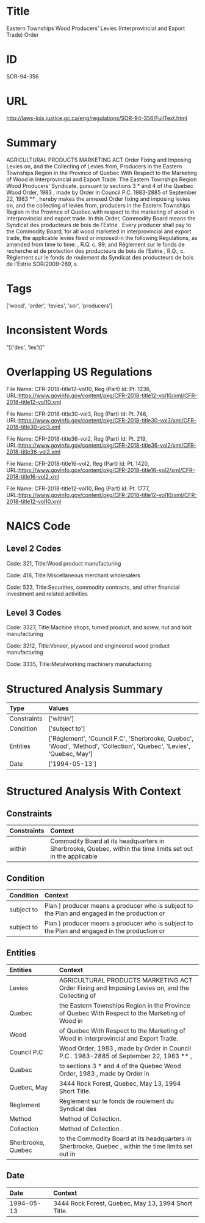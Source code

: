 # Title
Eastern Townships Wood Producers’ Levies (Interprovincial and Export Trade) Order


# ID
SOR-94-356

# URL
http://laws-lois.justice.gc.ca/eng/regulations/SOR-94-356/FullText.html


# Summary
AGRICULTURAL PRODUCTS MARKETING ACT Order Fixing and Imposing Levies on, and the Collecting of Levies from, Producers in the Eastern Townships Region in the Province of Quebec With Respect to the Marketing of Wood in Interprovincial and Export Trade.
The Eastern Townships Region Wood Producers’ Syndicate, pursuant to sections 3 *  and 4 of the  Quebec Wood Order, 1983 , made by Order in Council P.C. 1983-2885 of September 22, 1983 ** , hereby makes the annexed Order fixing and imposing levies on, and the collecting of levies from, producers in the Eastern Townships Region in the Province of Quebec with respect to the marketing of wood in interprovincial and export trade.
In this Order, Commodity Board  means the  Syndicat des producteurs de bois de l’Estrie .
Every producer shall pay to the Commodity Board, for all wood marketed in interprovincial and export trade, the applicable levies fixed or imposed in the following Regulations, as amended from time to time: , R.Q. c.
99; and Règlement sur le fonds de recherche et de protection des producteurs de bois de l’Estrie , R.Q., c.
Règlement sur le fonds de roulement du Syndicat des producteurs de bois de l’Estrie SOR/2009-269, s.


# Tags
['wood', 'order', 'levies', 'sor', 'producers']


# Inconsistent Words
"[('des', 'les')]"


# Overlapping US Regulations
File Name: CFR-2018-title12-vol10, Reg (Part) Id: Pt. 1236, URL:https://www.govinfo.gov/content/pkg/CFR-2018-title12-vol10/xml/CFR-2018-title12-vol10.xml

File Name: CFR-2018-title30-vol3, Reg (Part) Id: Pt. 746, URL:https://www.govinfo.gov/content/pkg/CFR-2018-title30-vol3/xml/CFR-2018-title30-vol3.xml

File Name: CFR-2018-title36-vol2, Reg (Part) Id: Pt. 219, URL:https://www.govinfo.gov/content/pkg/CFR-2018-title36-vol2/xml/CFR-2018-title36-vol2.xml

File Name: CFR-2018-title16-vol2, Reg (Part) Id: Pt. 1420, URL:https://www.govinfo.gov/content/pkg/CFR-2018-title16-vol2/xml/CFR-2018-title16-vol2.xml

File Name: CFR-2018-title12-vol10, Reg (Part) Id: Pt. 1777, URL:https://www.govinfo.gov/content/pkg/CFR-2018-title12-vol10/xml/CFR-2018-title12-vol10.xml




# NAICS Code
## Level 2 Codes
Code: 321, Title:Wood product manufacturing

Code: 418, Title:Miscellaneous merchant wholesalers

Code: 523, Title:Securities, commodity contracts, and other financial investment and related activities




## Level 3 Codes
Code: 3327, Title:Machine shops, turned product, and screw, nut and bolt manufacturing

Code: 3212, Title:Veneer, plywood and engineered wood product manufacturing

Code: 3335, Title:Metalworking machinery manufacturing







# Structured Analysis Summary
| Type        | Values                                                                                                                |
|:------------|:----------------------------------------------------------------------------------------------------------------------|
| Constraints | ['within']                                                                                                            |
| Condition   | ['subject to']                                                                                                        |
| Entities    | ['Règlement', 'Council P.C', 'Sherbrooke, Quebec', 'Wood', 'Method', 'Collection', 'Quebec', 'Levies', 'Quebec, May'] |
| Date        | ['1994-05-13']                                                                                                        |


# Structured Analysis With Context
 


## Constraints
| Constraints   | Context                                                                                                     |
|:--------------|:------------------------------------------------------------------------------------------------------------|
| within        | Commodity Board at its headquarters in Sherbrooke, Quebec, within the time limits set out in the applicable |


## Condition
| Condition   | Context                                                                                      |
|:------------|:---------------------------------------------------------------------------------------------|
| subject to  | Plan ) producer means a producer who is subject to the Plan and engaged in the production or |
| subject to  | Plan ) producer means a producer who is subject to the Plan and engaged in the production or |


## Entities
| Entities           | Context                                                                                              |
|:-------------------|:-----------------------------------------------------------------------------------------------------|
| Levies             | AGRICULTURAL PRODUCTS MARKETING ACT Order Fixing and Imposing  Levies  on, and the Collecting of     |
| Quebec             | the Eastern Townships Region in the Province of Quebec With Respect to the Marketing of Wood in      |
| Wood               | of Quebec With Respect to the Marketing of Wood  in Interprovincial and Export Trade.                |
| Council P.C        | Wood Order, 1983 , made by Order in Council P.C . 1983-2885 of September 22, 1983 ** ,               |
| Quebec             | to sections 3 * and 4 of the Quebec Wood Order, 1983 , made by Order in                              |
| Quebec, May        | 3444 Rock Forest,  Quebec, May  13, 1994 Short Title.                                                |
| Règlement          | Règlement sur le fonds de roulement du Syndicat des                                                  |
| Method             | Method  of Collection.                                                                               |
| Collection         | Method of  Collection .                                                                              |
| Sherbrooke, Quebec | to the Commodity Board at its headquarters in Sherbrooke, Quebec , within the time limits set out in |


## Date
| Date       | Context                                             |
|:-----------|:----------------------------------------------------|
| 1994-05-13 | 3444 Rock Forest, Quebec, May 13, 1994 Short Title. |


